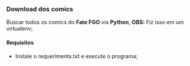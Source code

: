 ### Download dos comics

Buscar todos os comics do **Fate FGO** via **Python**, **OBS:** Fiz isso em um virtualenv;

#### Requisitos 
* Instale o requeriments.txt e execute o programa; 

